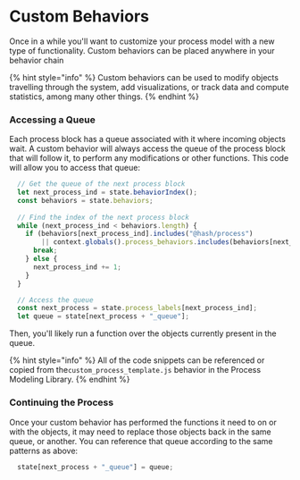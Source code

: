 # Custom Behaviors

Once in a while you'll want to customize your process model with a new type of functionality. Custom behaviors can be placed anywhere in your behavior chain

{% hint style="info" %}
Custom behaviors can be used to modify objects travelling through the system, add visualizations, or track data and compute statistics, among many other things.
{% endhint %}

### Accessing a Queue

Each process block has a queue associated with it where incoming objects wait. A custom behavior will always access the queue of the process block that will follow it, to perform any modifications or other functions. This code will allow you to access that queue:

```javascript
  // Get the queue of the next process block
  let next_process_ind = state.behaviorIndex();
  const behaviors = state.behaviors;
  
  // Find the index of the next process block
  while (next_process_ind < behaviors.length) {
    if (behaviors[next_process_ind].includes("@hash/process")
        || context.globals().process_behaviors.includes(behaviors[next_process_ind])) {
      break;
    } else {
      next_process_ind += 1;
    }
  }

  // Access the queue
  const next_process = state.process_labels[next_process_ind];
  let queue = state[next_process + "_queue"];
```

Then, you'll likely run a function over the objects currently present in the queue.

{% hint style="info" %}
All of the code snippets can be referenced or copied from the`custom_process_template.js` behavior in the Process Modeling Library.
{% endhint %}

### Continuing the Process

Once your custom behavior has performed the functions it need to on or with the objects, it may need to replace those objects back in the same queue, or another. You can reference that queue according to the same patterns as above:

```javascript
  state[next_process + "_queue"] = queue;
```

